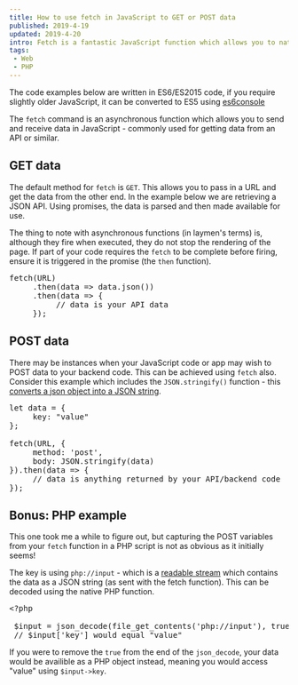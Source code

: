 ```yaml
---
title: How to use fetch in JavaScript to GET or POST data
published: 2019-4-19
updated: 2019-4-20
intro: Fetch is a fantastic JavaScript function which allows you to natively get and post data from the browser. This post includes some examples of how to use it.
tags:
 - Web
 - PHP
---
```


<div class="info">The code examples below are written in ES6/ES2015 code, if you require slightly older JavaScript, it can be converted to ES5 using <a href="https://es6console.com/">es6console</a></div>

The `fetch` command is an asynchronous function which allows you to send and receive data in JavaScript - commonly used for getting data from an API or similar.

## GET data

The default method for `fetch` is `GET`. This allows you to pass in a URL and get the data from the other end. In the example below we are retrieving a JSON API. Using promises, the data is parsed and then made available for use.

The thing to note with asynchronous functions (in laymen's terms) is, although they fire when executed, they do not stop the rendering of the page. If part of your code requires the `fetch` to be complete before firing, ensure it is triggered in the promise (the `then` function).

<pre class="language-js">fetch(URL)
     .then(data => data.json())
     .then(data => {
          // data is your API data
     });</pre>

## POST data

There may be instances when your JavaScript code or app may wish to POST data to your backend code. This can be achieved using `fetch` also. Consider this example which includes the `JSON.stringify()` function - this [converts a json object into a JSON string](https://developer.mozilla.org/en-US/docs/Web/JavaScript/Reference/Global_Objects/JSON/stringify).

<pre class="language-js">let data = {
     key: "value"
};

fetch(URL, {
     method: 'post',
     body: JSON.stringify(data)
}).then(data => {
     // data is anything returned by your API/backend code
});</pre>

## Bonus: PHP example

This one took me a while to figure out, but capturing the POST variables from your `fetch` function in a PHP script is not as obvious as it initially seems!

The key is using `php://input` - which is a [readable stream](https://www.php.net/manual/en/wrappers.php.php#wrappers.php.input) which contains the data as a JSON string (as sent with the fetch function). This can be decoded using the native PHP function.

<pre class="language-php">&lt;?php

 $input = json_decode(file_get_contents('php://input'), true);
 // $input['key'] would equal "value"</pre>

If you were to remove the `true` from the end of the `json_decode`, your data would be availible as a PHP object instead, meaning you would access "value" using `$input->key`.